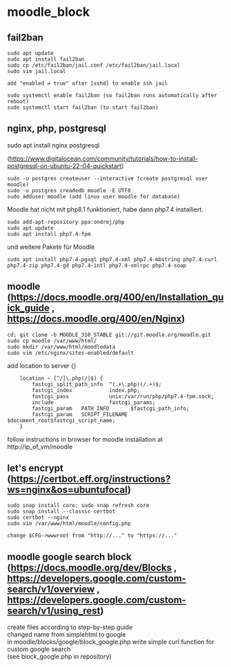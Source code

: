 # moodle_block

## fail2ban

```
sudo apt update  
sudo apt install fail2ban  
sudo cp /etc/fail2ban/jail.conf /etc/fail2ban/jail.local  
sudo vim jail.local  

add "enabled = true" after [sshd] to enable ssh jail  

sudo systemctl enable fail2ban (so fail2ban runs automatically after reboot)  
sudo systemctl start fail2ban (to start fail2ban)  
```

## nginx, php, postgresql

sudo apt install nginx postgresql  

(https://www.digitalocean.com/community/tutorials/how-to-install-postgresql-on-ubuntu-22-04-quickstart)  
```
sudo -u postgres createuser --interactive (create postgresql user moodle)  
sudo -u postgres creadedb moodle -E UTF8  
sudo adduser moodle (add linux user moodle for database)  
```

Moodle hat nicht mit php8.1 funktioniert, habe dann php7.4 installiert.  
```
sudo add-apt-repository ppa:ondrej/php  
sudo apt update  
sudo apt install php7.4-fpm  
```
und weitere Pakete für Moodle  
```
sudo apt install php7.4-pgsql php7.4-xml php7.4-mbstring php7.4-curl php7.4-zip php7.4-gd php7.4-intl php7.4-xmlrpc php7.4-soap  
```

## moodle (https://docs.moodle.org/400/en/Installation_quick_guide , https://docs.moodle.org/400/en/Nginx)

```
cd; git clone -b MOODLE_310_STABLE git://git.moodle.org/moodle.git  
sudo cp moodle /var/www/html/  
sudo mkdir /var/www/html/moodledata  
sudo vim /etc/nginx/sites-enabled/default  
```

add location to server {}  
```
    location ~ [^/]\.php(/|$) {
        fastcgi_split_path_info  ^(.+\.php)(/.+)$;
        fastcgi_index            index.php;
        fastcgi_pass             unix:/var/run/php/php7.4-fpm.sock;
        include                  fastcgi_params;
        fastcgi_param   PATH_INFO       $fastcgi_path_info;
        fastcgi_param   SCRIPT_FILENAME $document_root$fastcgi_script_name;
    }
```

        
follow instructions in browser for moodle installation at http://ip_of_vm/moodle  

## let's encrypt (https://certbot.eff.org/instructions?ws=nginx&os=ubuntufocal)

```
sudo snap install core; sudo snap refresh core  
sudo snap install --classic certbot  
sudo certbot --nginx  
sudo vim /var/www/html/moodle/config.php  

change $CFG->wwwroot from "http://..." to "https://..."  
```

## moodle google search block (https://docs.moodle.org/dev/Blocks , https://developers.google.com/custom-search/v1/overview , https://developers.google.com/custom-search/v1/using_rest)

create files according to step-by-step guide  
changed name from simplehtml to google  
in moodle/blocks/google/block_google.php write simple curl function for custom google search  
(see block_google.php in repository)  




